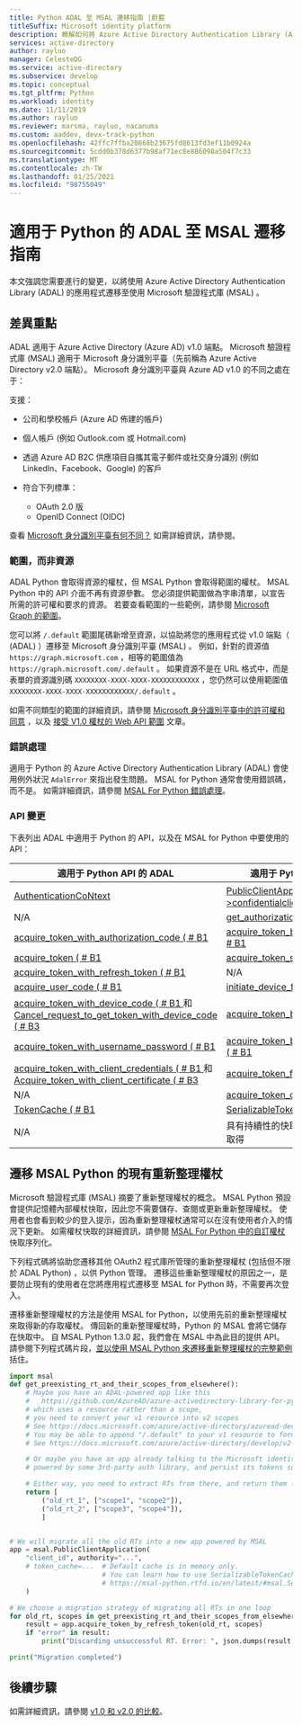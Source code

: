 ```yaml
---
title: Python ADAL 至 MSAL 遷移指南 |蔚藍
titleSuffix: Microsoft identity platform
description: 瞭解如何將 Azure Active Directory Authentication Library (ADAL) Python 應用程式遷移至適用于 Python 的 Microsoft 驗證程式庫 (MSAL) 。
services: active-directory
author: rayluo
manager: CelesteDG
ms.service: active-directory
ms.subservice: develop
ms.topic: conceptual
ms.tgt_pltfrm: Python
ms.workload: identity
ms.date: 11/11/2019
ms.author: rayluo
ms.reviewer: marsma, rayluo, nacanuma
ms.custom: aaddev, devx-track-python
ms.openlocfilehash: 42ffc7ffba20868b23675fd8613fd3ef11b0924a
ms.sourcegitcommit: 5cdd0b378d6377b98af71ec8e886098a504f7c33
ms.translationtype: MT
ms.contentlocale: zh-TW
ms.lasthandoff: 01/25/2021
ms.locfileid: "98755049"
---
```

# <a name="adal-to-msal-migration-guide-for-python"></a>適用于 Python 的 ADAL 至 MSAL 遷移指南

本文強調您需要進行的變更，以將使用 Azure Active Directory Authentication Library (ADAL) 的應用程式遷移至使用 Microsoft 驗證程式庫 (MSAL) 。

## <a name="difference-highlights"></a>差異重點

ADAL 適用于 Azure Active Directory (Azure AD) v1.0 端點。 Microsoft 驗證程式庫 (MSAL) 適用于 Microsoft 身分識別平臺（先前稱為 Azure Active Directory v2.0 端點）。 Microsoft 身分識別平臺與 Azure AD v1.0 的不同之處在于：

支援：
  - 公司和學校帳戶 (Azure AD 佈建的帳戶)
  - 個人帳戶 (例如 Outlook.com 或 Hotmail.com)
  - 透過 Azure AD B2C 供應項目自攜其電子郵件或社交身分識別 (例如 LinkedIn、Facebook、Google) 的客戶

- 符合下列標準：
  - OAuth 2.0 版
  - OpenID Connect (OIDC) 

查看 [Microsoft 身分識別平臺有何不同？](../azuread-dev/azure-ad-endpoint-comparison.md) 如需詳細資訊，請參閱。

### <a name="scopes-not-resources"></a>範圍，而非資源

ADAL Python 會取得資源的權杖，但 MSAL Python 會取得範圍的權杖。 MSAL Python 中的 API 介面不再有資源參數。 您必須提供範圍做為字串清單，以宣告所需的許可權和要求的資源。 若要查看範圍的一些範例，請參閱 [Microsoft Graph 的範圍](/graph/permissions-reference)。

您可以將 `/.default` 範圍尾碼新增至資源，以協助將您的應用程式從 v1.0 端點（ (ADAL) ）遷移至 Microsoft 身分識別平臺 (MSAL) 。 例如，針對的資源值 `https://graph.microsoft.com` ，相等的範圍值為 `https://graph.microsoft.com/.default` 。  如果資源不是在 URL 格式中，而是表單的資源識別碼 `XXXXXXXX-XXXX-XXXX-XXXXXXXXXXXX` ，您仍然可以使用範圍值 `XXXXXXXX-XXXX-XXXX-XXXXXXXXXXXX/.default` 。

如需不同類型的範圍的詳細資訊，請參閱 [Microsoft 身分識別平臺中的許可權和同意](./v2-permissions-and-consent.md) ，以及 [接受 V1.0 權杖的 Web API 範圍](./msal-v1-app-scopes.md) 文章。

### <a name="error-handling"></a>錯誤處理

適用于 Python 的 Azure Active Directory Authentication Library (ADAL) 會使用例外狀況 `AdalError` 來指出發生問題。 MSAL for Python 通常會使用錯誤碼，而不是。 如需詳細資訊，請參閱 [MSAL For Python 錯誤處理](msal-error-handling-python.md)。

### <a name="api-changes"></a>API 變更

下表列出 ADAL 中適用于 Python 的 API，以及在 MSAL for Python 中要使用的 API：

| 適用于 Python API 的 ADAL  | 適用于 Python API 的 MSAL |
| ------------------- | ---------------------------------- |
| [AuthenticationCoNtext](https://adal-python.readthedocs.io/en/latest/#adal.AuthenticationContext)  | [PublicClientApplication 或 >confidentialclientapplication](https://msal-python.readthedocs.io/en/latest/#msal.ClientApplication.__init__)  |
| N/A  | [get_authorization_request_url ( # B1 ](https://msal-python.readthedocs.io/en/latest/#msal.ClientApplication.get_authorization_request_url)  |
| [acquire_token_with_authorization_code ( # B1 ](https://adal-python.readthedocs.io/en/latest/#adal.AuthenticationContext.acquire_token_with_authorization_code) | [acquire_token_by_authorization_code ( # B1 ](https://msal-python.readthedocs.io/en/latest/#msal.ClientApplication.acquire_token_by_authorization_code) |
| [acquire_token ( # B1 ](https://adal-python.readthedocs.io/en/latest/#adal.AuthenticationContext.acquire_token) | [acquire_token_silent ( # B1 ](https://msal-python.readthedocs.io/en/latest/#msal.ClientApplication.acquire_token_silent) |
| [acquire_token_with_refresh_token ( # B1 ](https://adal-python.readthedocs.io/en/latest/#adal.AuthenticationContext.acquire_token_with_refresh_token) | N/A |
| [acquire_user_code ( # B1 ](https://adal-python.readthedocs.io/en/latest/#adal.AuthenticationContext.acquire_user_code) | [initiate_device_flow ( # B1 ](https://msal-python.readthedocs.io/en/latest/#msal.PublicClientApplication.initiate_device_flow) |
| [acquire_token_with_device_code ( # B1 ](https://adal-python.readthedocs.io/en/latest/#adal.AuthenticationContext.acquire_token_with_device_code) 和 [Cancel_request_to_get_token_with_device_code ( # B3 ](https://adal-python.readthedocs.io/en/latest/#adal.AuthenticationContext.cancel_request_to_get_token_with_device_code) | [acquire_token_by_device_flow ( # B1 ](https://msal-python.readthedocs.io/en/latest/#msal.PublicClientApplication.acquire_token_by_device_flow) |
| [acquire_token_with_username_password ( # B1 ](https://adal-python.readthedocs.io/en/latest/#adal.AuthenticationContext.acquire_token_with_username_password) | [acquire_token_by_username_password ( # B1 ](https://msal-python.readthedocs.io/en/latest/#msal.PublicClientApplication.acquire_token_by_username_password) |
| [acquire_token_with_client_credentials ( # B1 ](https://adal-python.readthedocs.io/en/latest/#adal.AuthenticationContext.acquire_token_with_client_credentials) 和 [Acquire_token_with_client_certificate ( # B3 ](https://adal-python.readthedocs.io/en/latest/#adal.AuthenticationContext.acquire_token_with_client_certificate) | [acquire_token_for_client ( # B1 ](https://msal-python.readthedocs.io/en/latest/#msal.ConfidentialClientApplication.acquire_token_for_client) |
| N/A | [acquire_token_on_behalf_of ( # B1 ](https://msal-python.readthedocs.io/en/latest/#msal.ConfidentialClientApplication.acquire_token_on_behalf_of) |
| [TokenCache ( # B1 ](https://adal-python.readthedocs.io/en/latest/#adal.TokenCache) | [SerializableTokenCache ( # B1 ](https://msal-python.readthedocs.io/en/latest/#msal.SerializableTokenCache) |
| N/A | 具有持續性的快取，可從[MSAL 延伸](https://github.com/marstr/original-microsoft-authentication-extensions-for-python)模組取得 |

## <a name="migrate-existing-refresh-tokens-for-msal-python"></a>遷移 MSAL Python 的現有重新整理權杖

Microsoft 驗證程式庫 (MSAL) 摘要了重新整理權杖的概念。 MSAL Python 預設會提供記憶體內部權杖快取，因此您不需要儲存、查閱或更新重新整理權杖。 使用者也會看到較少的登入提示，因為重新整理權杖通常可以在沒有使用者介入的情況下更新。 如需權杖快取的詳細資訊，請參閱 [MSAL For Python 中的自訂權杖](msal-python-token-cache-serialization.md)快取序列化。

下列程式碼將協助您遷移其他 OAuth2 程式庫所管理的重新整理權杖 (包括但不限於 ADAL Python) ，以供 Python 管理。 遷移這些重新整理權杖的原因之一，是要防止現有的使用者在您將應用程式遷移至 MSAL for Python 時，不需要再次登入。

遷移重新整理權杖的方法是使用 MSAL for Python，以使用先前的重新整理權杖來取得新的存取權杖。 傳回新的重新整理權杖時，Python 的 MSAL 會將它儲存在快取中。
自 MSAL Python 1.3.0 起，我們會在 MSAL 中為此目的提供 API。
請參閱下列程式碼片段，[並以使用 MSAL Python 來遷移重新整理權杖的完整範例](https://github.com/AzureAD/microsoft-authentication-library-for-python/blob/1.3.0/sample/migrate_rt.py#L28-L67)括住。

```python
import msal
def get_preexisting_rt_and_their_scopes_from_elsewhere():
    # Maybe you have an ADAL-powered app like this
    #   https://github.com/AzureAD/azure-activedirectory-library-for-python/blob/1.2.3/sample/device_code_sample.py#L72
    # which uses a resource rather than a scope,
    # you need to convert your v1 resource into v2 scopes
    # See https://docs.microsoft.com/azure/active-directory/azuread-dev/azure-ad-endpoint-comparison#scopes-not-resources
    # You may be able to append "/.default" to your v1 resource to form a scope
    # See https://docs.microsoft.com/azure/active-directory/develop/v2-permissions-and-consent#the-default-scope

    # Or maybe you have an app already talking to the Microsoft identity platform,
    # powered by some 3rd-party auth library, and persist its tokens somehow.

    # Either way, you need to extract RTs from there, and return them like this.
    return [
        ("old_rt_1", ["scope1", "scope2"]),
        ("old_rt_2", ["scope3", "scope4"]),
        ]


# We will migrate all the old RTs into a new app powered by MSAL
app = msal.PublicClientApplication(
    "client_id", authority="...",
    # token_cache=...  # Default cache is in memory only.
                       # You can learn how to use SerializableTokenCache from
                       # https://msal-python.rtfd.io/en/latest/#msal.SerializableTokenCache
    )

# We choose a migration strategy of migrating all RTs in one loop
for old_rt, scopes in get_preexisting_rt_and_their_scopes_from_elsewhere():
    result = app.acquire_token_by_refresh_token(old_rt, scopes)
    if "error" in result:
        print("Discarding unsuccessful RT. Error: ", json.dumps(result, indent=2))

print("Migration completed")
```


## <a name="next-steps"></a>後續步驟

如需詳細資訊，請參閱 [v1.0 和 v2.0 的比較](../azuread-dev/azure-ad-endpoint-comparison.md)。
